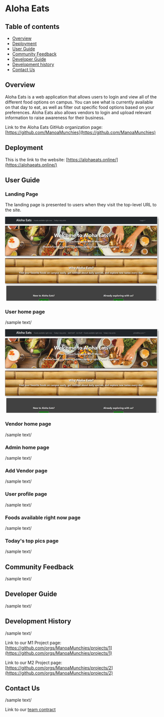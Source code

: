 # Aloha Eats

## Table of contents

* [Overview](#overview)
* [Deployment](#deployment)
* [User Guide](#user-guide)
* [Community Feedback](#community-feedback)
* [Developer Guide](#developer-guide)
* [Development history](#development-history)
* [Contact Us](#contact-us)

## Overview

Aloha Eats is a web application that allows users to login and view all of the different food options on campus. You can see what is currently available on that day to eat, as well as filter out specific food options based on your preferences. Aloha Eats also allows vendors to login and upload relevant information to raise awareness for their business.

Link to the Aloha Eats GitHub organization page:  [https://github.com/ManoaMunchies](https://github.com/ManoaMunchies)

## Deployment

This is the link to the website: [https://alohaeats.online/](https://alohaeats.online/)

## User Guide

### Landing Page

The landing page is presented to users when they visit the top-level URL to the site.

![](images/aeLandingPage.png)

### User home page

/sample text/

![](images/aeUserHomePage.png)

### Vendor home page

/sample text/

### Admin home page

/sample text/

### Add Vendor page

/sample text/

### User profile page

/sample text/

### Foods available right now page

/sample text/

### Today's top pics page

/sample text/

## Community Feedback

/sample text/

## Developer Guide

/sample text/

## Development History

/sample text/

Link to our M1 Project page: [https://github.com/orgs/ManoaMunchies/projects/1](https://github.com/orgs/ManoaMunchies/projects/1)

Link to our M2 Project page: [https://github.com/orgs/ManoaMunchies/projects/2](https://github.com/orgs/ManoaMunchies/projects/2)

## Contact Us

/sample text/

Link to our [team contract](https://docs.google.com/document/d/1fF6NeVbebsoYr12UiWiHV_tHTKIU4gOcggkx3lGCNm0/edit?usp=sharing)
